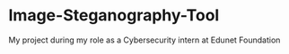 # Image-Steganography-Tool
My project during my role as a Cybersecurity intern at Edunet Foundation 
